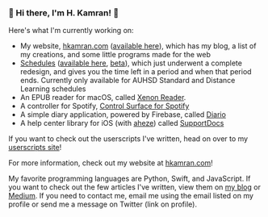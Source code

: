 ### 👋 Hi there, I'm H. Kamran! 👋

Here's what I'm currently working on:
  - My website, [hkamran.com](https://github.com/hkamran80/website) ([available here](https://hkamran.com)), which has my blog, a list of my creations, and some little programs made for the web
  - [Schedules](https://github.com/hkamran80/schedules) ([available here](https://schedules.unisontech.org), [beta](https://beta-schedules.unisontech.org)), which just underwent a complete redesign, and gives you the time left in a period and when that period ends. Currently only available for AUHSD Standard and Distance Learning schedules
  - An EPUB reader for macOS, called [Xenon Reader](https://github.com/hkamran80/xenon-reader).
  - A controller for Spotify, [Control Surface for Spotify](https://spotify-controlsurface.unisontech.org)
  - A simple diary application, powered by Firebase, called [Diario](https://diario.unisontech.org/)
  - A help center library for iOS (with [aheze](https://github.com/aheze)) called [SupportDocs](https://github.com/aheze/SupportDocs)

If you want to check out the userscripts I've written, head on over to my [userscripts site](https://userscripts.hkamran.com)!

For more information, check out my website at [hkamran.com](https://hkamran.com)!

My favorite programming languages are Python, Swift, and JavaScript. If you want to check out the few articles I've written, view them on [my blog](https://hkamran.com/blog) or [Medium](https://hkamran.medium.com). If you need to contact me, email me using the email listed on my profile or send me a message on Twitter (link on profile).
